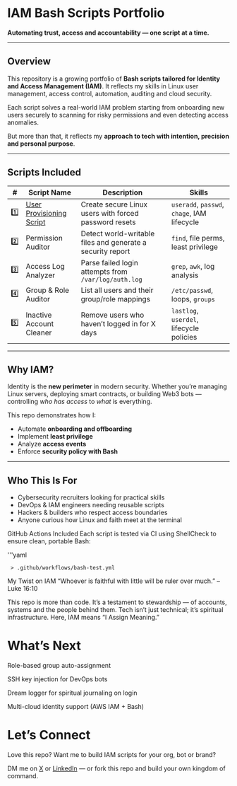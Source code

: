 #  IAM Bash Scripts Portfolio  
**Automating trust, access and accountability — one script at a time.**


---

##  Overview

This repository is a growing portfolio of **Bash scripts tailored for Identity and Access Management (IAM)**. It reflects my skills in Linux user management, access control, automation, auditing and cloud security.

Each script solves a real-world IAM problem starting from onboarding new users securely to scanning for risky permissions and even detecting access anomalies.

But more than that, it reflects my **approach to tech with intention, precision and personal purpose**.

---

## Scripts Included

| # | Script Name | Description | Skills |
|---|-------------|-------------|--------|
| 1️⃣ | [User Provisioning Script](scripts/user-provisioning/) | Create secure Linux users with forced password resets | `useradd`, `passwd`, `chage`, IAM lifecycle |
| 2️⃣ | Permission Auditor | Detect world-writable files and generate a security report | `find`, file perms, least privilege |
| 3️⃣ | Access Log Analyzer | Parse failed login attempts from `/var/log/auth.log` | `grep`, `awk`, log analysis |
| 4️⃣ | Group & Role Auditor | List all users and their group/role mappings | `/etc/passwd`, loops, `groups` |
| 5️⃣ | Inactive Account Cleaner | Remove users who haven’t logged in for X days | `lastlog`, `userdel`, lifecycle policies |

---

##  Why IAM?

Identity is the **new perimeter** in modern security. Whether you’re managing Linux servers, deploying smart contracts, or building Web3 bots — controlling *who has access* to *what* is everything.

This repo demonstrates how I:
- Automate **onboarding and offboarding**
- Implement **least privilege**
- Analyze **access events**
- Enforce **security policy with Bash**

---

##  Who This Is For

- Cybersecurity recruiters looking for practical skills
- DevOps & IAM engineers needing reusable scripts
- Hackers & builders who respect access boundaries
- Anyone curious how Linux and faith meet at the terminal 

GitHub Actions Included
Each script is tested via CI using ShellCheck to ensure clean, portable Bash:

'''yaml

     > .github/workflows/bash-test.yml

My Twist on IAM
“Whoever is faithful with little will be ruler over much.” – Luke 16:10

This repo is more than code. It’s a testament to stewardship — of accounts, systems and the people behind them. Tech isn’t just technical; it’s spiritual infrastructure. Here, IAM means “I Assign Meaning.”


# What’s Next


Role-based group auto-assignment

SSH key injection for DevOps bots

Dream logger for spiritual journaling on login 

Multi-cloud identity support (AWS IAM + Bash)

# Let’s Connect
Love this repo? Want me to build IAM scripts for your org, bot or brand?

DM me on [X](x.com/sortsec) or [LinkedIn](www.linkedin.com/ganiyusortput) — or fork this repo and build your own kingdom of command.



